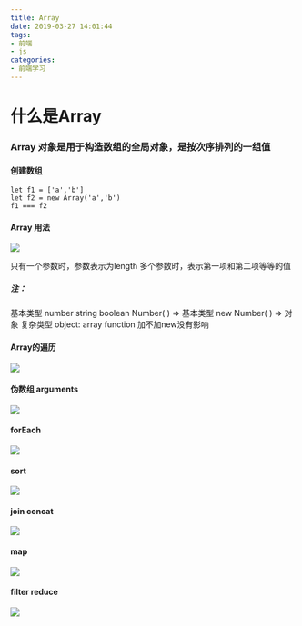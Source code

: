 ```yaml
---
title: Array
date: 2019-03-27 14:01:44
tags:
- 前端
- js
categories: 
- 前端学习
---
```

# 什么是Array
### Array 对象是用于构造数组的全局对象，是按次序排列的一组值
<!--more-->
#### 创建数组
```
let f1 = ['a','b']
let f2 = new Array('a','b')
f1 === f2
```
#### Array 用法
![](/images/微信截图_20190327141842.png)

只有一个参数时，参数表示为length
多个参数时，表示第一项和第二项等等的值

##### 注：
基本类型 number string boolean 
Number( ) => 基本类型 
new Number( ) => 对象
复杂类型 object: array function
加不加new没有影响

#### Array的遍历
![](/images/微信截图_20190327152709.png)

#### 伪数组 arguments
![](/images/微信截图_20190327154113.png)

#### forEach
![](/images/微信截图_20190327163954.png)

#### sort
![](/images/微信截图_20190327165124.png)

#### join concat
![](/images/微信截图_20190327170021.png)

#### map
![](/images/微信截图_20190327170425.png)

#### filter reduce
![](/images/微信截图_20190327173142.png)

